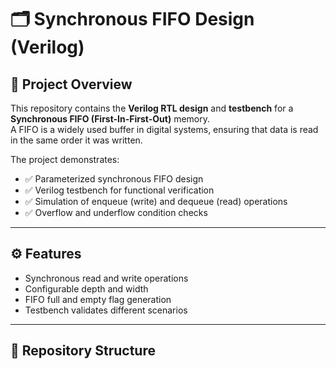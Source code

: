 # 🗂️ Synchronous FIFO Design (Verilog)

## 📌 Project Overview
This repository contains the **Verilog RTL design** and **testbench** for a **Synchronous FIFO (First-In-First-Out)** memory.  
A FIFO is a widely used buffer in digital systems, ensuring that data is read in the same order it was written.  

The project demonstrates:
- ✅ Parameterized synchronous FIFO design  
- ✅ Verilog testbench for functional verification  
- ✅ Simulation of enqueue (write) and dequeue (read) operations  
- ✅ Overflow and underflow condition checks  

---

## ⚙️ Features
- Synchronous read and write operations  
- Configurable depth and width  
- FIFO full and empty flag generation  
- Testbench validates different scenarios  

---

## 📂 Repository Structure
